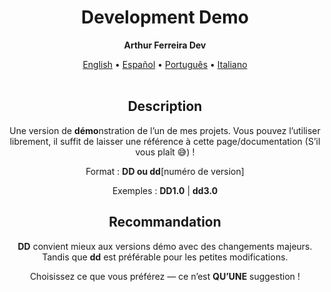 <h1 align="center">Development Demo</h1>
<p align="center"><strong>Arthur Ferreira Dev</strong></p>

<div align="center">
    <a href="../en-US/demo.md">English</a>
    <span>•</span>
    <a href="../es-ES/demo.md">Español</a>
    <span>•</span>
    <a href="../pt-BR/demo.md">Português</a>
    <span>•</span>
    <a href="../it-IT/">Italiano</a>
</div>
<br>

<section align="center">
    <h2>Description</h2>
    <p>
        Une version de <strong>démo</strong>nstration de l’un de mes projets. Vous pouvez l’utiliser librement, il suffit de laisser une référence à cette page/documentation (S’il vous plaît &#x1F605;) !
    </p>
    <p>
        Format : <strong>DD ou dd</strong>[numéro de version]
    </p>
    <p>
        Exemples : <strong>DD1.0</strong> | <strong>dd3.0</strong>
    </p>
    <h2>Recommandation</h2>
    <p>
        <strong>DD</strong> convient mieux aux versions démo avec des changements majeurs. Tandis que <strong>dd</strong> est préférable pour les petites modifications.
    </p>
    <p>
        Choisissez ce que vous préférez — ce n’est <strong>QU’UNE</strong> suggestion !
    </p>
</section>